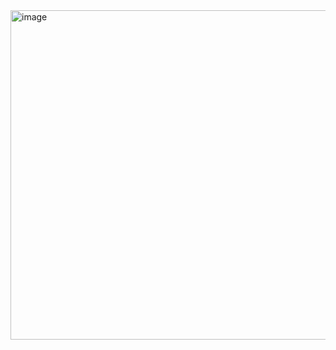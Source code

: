 <img width="1041" height="527" alt="image" src="https://github.com/user-attachments/assets/373dff60-20a3-46ff-a290-b5a3f7afdcdc" />
